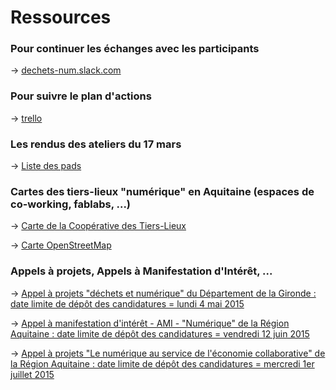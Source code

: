 # Ressources

### Pour continuer les échanges avec les participants

-> [dechets-num.slack.com](dechets-num.slack.com)

### Pour suivre le plan d'actions

-> [trello](https://trello.com/b/ADdL7CIZ/dechets-num)

### Les rendus des ateliers du 17 mars

-> [Liste des pads](https://cg33-dechetsnumerique.hackpad.com/)

### Cartes des tiers-lieux "numérique" en Aquitaine (espaces de co-working, fablabs, ...)

-> [Carte de la Coopérative des Tiers-Lieux](http://coop.tierslieux.net/espace-ouverts-et-en-projets/)

-> [Carte OpenStreetMap](http://umap.openstreetmap.fr/fr/map/co-working-aquitaine_33176#7/43.620/0.275)

### Appels à projets, Appels à Manifestation d'Intérêt, ...

-> [Appel à projets "déchets et numérique" du Département de la Gironde : date limite de dépôt des candidatures = lundi 4 mai 2015](http://www.gironde.fr/jcms/cgw_74981/appel-a-projets-dechets-et-numerique)

-> [Appel à manifestation d'intérêt - AMI - "Numérique" de la Région Aquitaine : date limite de dépôt des candidatures = vendredi 12 juin 2015 ](http://les-aides.aquitaine.fr/article1141.html)

-> [Appel à projets "Le numérique au service de l'économie collaborative" de la Région Aquitaine : date limite de dépôt des candidatures = mercredi 1er juillet 2015 ](http://les-aides.aquitaine.fr/article1154.html)

